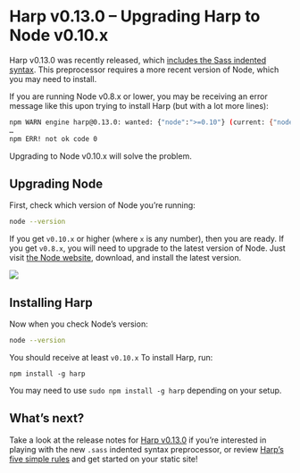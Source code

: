 # Harp v0.13.0 – Upgrading Harp to Node v0.10.x

Harp v0.13.0 was recently released, which [includes the Sass indented syntax](v0-13-0-sass-indented-syntax-support). This preprocessor requires a more recent version of Node, which you may need to install.

If you are running Node v0.8.x or lower, you may be receiving an error message like this upon trying to install Harp (but with a lot more lines):

```sh
npm WARN engine harp@0.13.0: wanted: {"node":">=0.10"} (current: {"node":"v0.8.26","npm":"1.2.30"})
…
npm ERR! not ok code 0
```

Upgrading to Node v0.10.x will solve the problem.

## Upgrading Node

First, check which version of Node you’re running:

```sh
node --version
```

If you get `v0.10.x` or higher (where `x` is any number), then you are ready. If you get `v0.8.x`, you will need to upgrade to the latest version of Node. Just visit [the Node website](http://nodejs.org), download, and install the latest version.

[![](images/v0-13-0-upgrade-node.png)](http://nodejs.org)

## Installing Harp

Now when you check Node’s version:

```sh
node --version
```

You should receive at least `v0.10.x` To install Harp, run:

```
npm install -g harp
```

You may need to use `sudo npm install -g harp` depending on your setup.

## What’s next?

Take a look at the release notes for [Harp v0.13.0](../v0-13-0-sass-indented-syntax-support) if you’re interested in playing with the new `.sass` indented syntax preprocessor, or review [Harp’s five simple rules](http://harp.rip/docs/development/rules) and get started on your static site!
